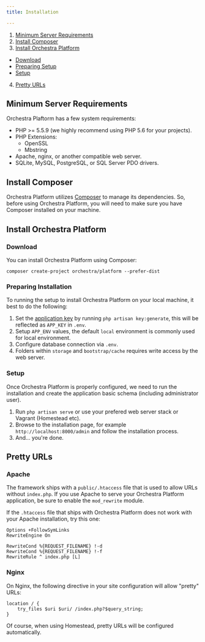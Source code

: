 ```yaml
---
title: Installation

---
```


1. [Minimum Server Requirements](#server-requirement)
2. [Install Composer](#install-composer)
3. [Install Orchestra Platform](#install-orchestra-platform)
  - [Download](#download)
  - [Preparing Setup](#configuration)
  - [Setup](#setup)
4. [Pretty URLs](#pretty-urls)

<a name="server-requirement"></a>
## Minimum Server Requirements

Orchestra Plaftorm has a few system requirements:

* PHP >= 5.5.9 (we highly recommend using PHP 5.6 for your projects).
* PHP Extensions:
  - OpenSSL
  - Mbstring
* Apache, nginx, or another compatible web server.
* SQLite, MySQL, PostgreSQL, or SQL Server PDO drivers.

<a name="install-composer"></a>
## Install Composer

Orchestra Platform utilizes [Composer](http://getcomposer.org/) to manage its dependencies. So, before using Orchestra Platform, you will need to make sure you have Composer installed on your machine.

<a name="install-orchestra-platform"></a>
## Install Orchestra Platform

<a name="download"></a>
### Download

You can install Orchestra Platform using Composer:

    composer create-project orchestra/platform --prefer-dist

<a name="configuration"></a>
### Preparing Installation

To running the setup to install Orchestra Platform on your local machine, it best to do the following:

1. Set the [application key]({doc-url}/security#app-key) by running `php artisan key:generate`, this will be reflected as `APP_KEY` in `.env`.
2. Setup `APP_ENV` values, the default `local` environment is commonly used for local environment.
3. Configure database connection via `.env`.
4. Folders within `storage` and `bootstrap/cache` requires write access by the web server.

<a name="setup"></a>
### Setup

Once Orchestra Platform is properly configured, we need to run the installation and create the application basic schema (including administrator user).

1. Run `php artisan serve` or use your prefered web server stack or Vagrant (Homestead etc).
2. Browse to the installation page, for example `http://localhost:8000/admin` and follow the installation process.
3. And... you're done.

<a name="pretty-urls"></a>
## Pretty URLs

<a name="pretty-urls-for-apache"></a>
### Apache

The framework ships with a `public/.htaccess` file that is used to allow URLs without `index.php`. If you use Apache to serve your Orchestra Platform application, be sure to enable the `mod_rewrite` module.

If the `.htaccess` file that ships with Orchestra Platform does not work with your Apache installation, try this one:

    Options +FollowSymLinks
    RewriteEngine On

    RewriteCond %{REQUEST_FILENAME} !-d
    RewriteCond %{REQUEST_FILENAME} !-f
    RewriteRule ^ index.php [L]

<a name="pretty-urls-for-nginx"></a>
### Nginx

On Nginx, the following directive in your site configuration will allow "pretty" URLs:

    location / {
        try_files $uri $uri/ /index.php?$query_string;
    }

Of course, when using Homestead, pretty URLs will be configured automatically.

